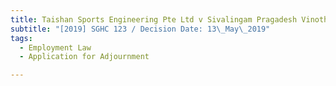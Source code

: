 ```yaml
---
title: Taishan Sports Engineering Pte Ltd v Sivalingam Pragadesh Vinoth
subtitle: "[2019] SGHC 123 / Decision Date: 13\_May\_2019"
tags:
  - Employment Law
  - Application for Adjournment

---
```


